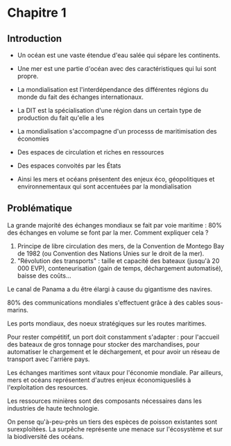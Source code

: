 # Chapitre 1

## Introduction

- Un océan est une vaste étendue d'eau salée qui sépare les continents.
- Une mer est une partie d'océan avec des caractéristiques qui lui sont propre.
- La mondialisation est l'interdépendance des différentes régions du monde du fait des échanges internationaux.
- La DIT est la spécialisation d'une région dans un certain type de production du fait qu'elle a les

- La mondialisation s'accompagne d'un processs de maritimisation des économies
- Des espaces de circulation et riches en ressources
- Des espaces convoités par les États
- Ainsi les mers et océans présentent des enjeux éco, géopolitiques et environnementaux qui sont accentuées par la mondialisation

## Problématique

La grande majorité des échanges mondiaux se fait par voie maritime : 80% des échanges en volume se font par la mer. Comment expliquer cela ?

1. Principe de libre circulation des mers, de la Convention de Montego Bay de 1982 (ou Convention des Nations Unies sur le droit de la mer).
2. "Révolution des transports" : taille et capacité des bateaux (jusqu'à 20 000 EVP), conteneurisation (gain de temps, déchargement automatisé), baisse des coûts...

Le canal de Panama a du être élargi à cause du gigantisme des navires.

80% des communications mondiales s'effectuent grâce à des cables sous-marins.

Les ports mondiaux, des noeux stratégiques sur les routes maritimes.

Pour rester compétitif, un port doit constamment s'adapter : pour l'accueil des bateaux de gros tonnage pour stocker des marchandises, pour automatiser le chargement et le déchargement, et pour avoir un réseau de transport avec l'arrière pays.

Les échanges maritimes sont vitaux pour l'économie mondiale. Par ailleurs, mers et océans représentent d'autres enjeux économiquesliés à l'exploitation des resources.

Les ressources minières sont des composants nécessaires dans les industries de haute technologie.

On pense qu'à-peu-près un tiers des espèces de poisson existantes sont surexploitées. La surpêche représente une menace sur l'écosystème et sur la biodiversité des océans.

